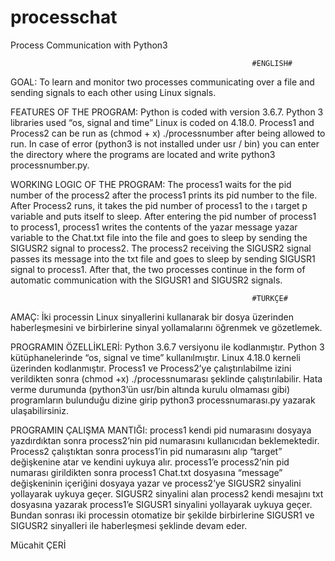 # processchat
Process Communication with Python3

                                                          #ENGLISH#
GOAL:
To learn and monitor two processes communicating over a file and sending signals to each other using Linux signals.

FEATURES OF THE PROGRAM:
Python is coded with version 3.6.7.
Python 3 libraries used “os, signal and time”
Linux is coded on 4.18.0.
Process1 and Process2 can be run as (chmod + x) ./processnumber after being allowed to run. 
In case of error (python3 is not installed under usr / bin) you can enter the directory where the programs are located 
and write python3 processnumber.py.

WORKING LOGIC OF THE PROGRAM:
The process1 waits for the pid number of the process2 after the process1 prints its pid number to the file. 
After Process2 runs, it takes the pid number of process1 to the ı target p variable and puts itself to sleep. 
After entering the pid number of process1 to process1, process1 writes the contents of the yazar message yazar variable 
to the Chat.txt file into the file and goes to sleep by sending the SIGUSR2 signal to process2. The process2 receiving 
the SIGUSR2 signal passes its message into the txt file and goes to sleep by sending SIGUSR1 signal to process1. After 
that, the two processes continue in the form of automatic communication with the SIGUSR1 and SIGUSR2 signals.

                                                          #TÜRKÇE#
AMAÇ:
İki processin Linux sinyallerini kullanarak bir dosya üzerinden haberleşmesini ve birbirlerine sinyal yollamalarını öğrenmek 
ve gözetlemek.

PROGRAMIN ÖZELLİKLERİ:
Python 3.6.7 versiyonu ile kodlanmıştır.
Python 3 kütüphanelerinde “os, signal ve time” kullanılmıştır.
Linux 4.18.0 kerneli üzerinden kodlanmıştır.
Process1 ve Process2’ye çalıştırılabilme izini verildikten sonra (chmod +x) ./processnumarası şeklinde çalıştırılabilir. 
Hata verme durumunda (python3’ün usr/bin altında kurulu olmaması gibi) programların bulunduğu dizine girip python3 
processnumarası.py yazarak ulaşabilirsiniz.

PROGRAMIN ÇALIŞMA MANTIĞI:
process1 kendi pid numarasını dosyaya yazdırdıktan sonra process2’nin pid numarasını kullanıcıdan beklemektedir. 
Process2 çalıştıktan sonra process1’in pid numarasını alıp “target” değişkenine atar ve kendini uykuya alır. process1’e 
process2’nin pid numarası girildikten sonra process1 Chat.txt dosyasına “message” değişkeninin içeriğini dosyaya yazar ve 
process2’ye SIGUSR2 sinyalini yollayarak uykuya geçer. SIGUSR2 sinyalini alan process2 kendi mesajını txt dosyasına yazarak 
process1’e SIGUSR1 sinyalini yollayarak uykuya geçer. Bundan sonrası iki processin otomatize bir şekilde birbirlerine SIGUSR1
ve SIGUSR2 sinyalleri ile haberleşmesi şeklinde devam eder.

Mücahit ÇERİ
